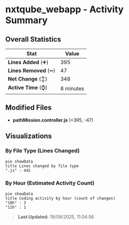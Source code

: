 # nxtqube_webapp - Activity Summary 

## Overall Statistics

| Stat                   | Value                                                             |
| ---------------------- | ----------------------------------------------------------------- |
| **Lines Added** (➕)   | 395                                          |
| **Lines Removed** (➖) | 47                                        |
| **Net Change** (↕)    | 348                |
| **Active Time** (⌚)   | 8 minutes |


## Modified Files
- **pathMission.controller.js** (+395, -47)

## Visualizations

### By File Type (Lines Changed)

```mermaid
pie showData
title Lines changed by file type
".js" : 442
```

### By Hour (Estimated Activity Count)

```mermaid
pie showData
title Coding activity by hour (count of changes)
"10h" : 3
"11h" : 1
```


> **Last Updated:** 19/09/2025, 11:04:56